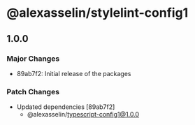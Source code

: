 # @alexasselin/stylelint-config1

## 1.0.0

### Major Changes

- 89ab7f2: Initial release of the packages

### Patch Changes

- Updated dependencies [89ab7f2]
  - @alexasselin/typescript-config1@1.0.0
